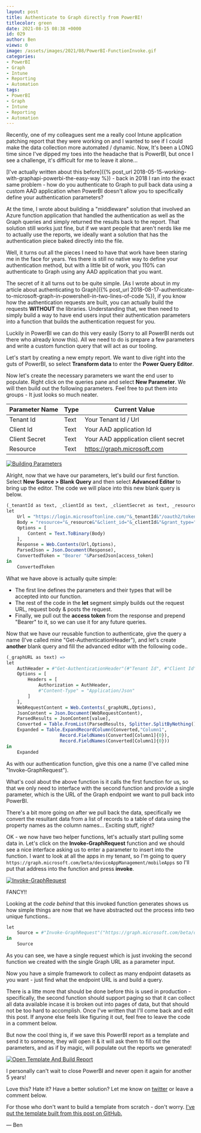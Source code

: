 ```yaml
---
layout: post
title: Authenticate to Graph directly from PowerBI!
titlecolor: green
date: 2021-08-15 08:38 +0000
id: 029
author: Ben
views: 0
image: /assets/images/2021/08/PowerBI-FunctionInvoke.gif
categories:
- PowerBI
- Graph
- Intune
- Reporting
- Automation
tags:
- PowerBI
- Graph
- Intune
- Reporting
- Automation
---
```



Recently, one of my colleagues sent me a really cool Intune application patching report that they were working on and I wanted to see if I could make the data collection more automated / dynamic. Now, It's been a LONG time since I've dipped my toes into the headache that is PowerBI, but once I see a challenge, it's difficult for me to leave it alone...

<!--more-->

[I've actually written about this before]({% post_url 2018-05-15-working-with-graphapi-powerbi-the-easy-way %}) - back in 2018 I ran into the exact same problem - how do you authenticate to Graph to pull back data using a custom AAD application when PowerBI doesn't allow you to specifically define your authentication parameters?

At the time, I wrote about building a "middleware" solution that involved an Azure function application that handled the authentication as well as the Graph queries and simply returned the results back to the report. That solution still works just fine, but if we want people that aren't nerds like me to actually use the reports, we ideally want a solution that has the authentication piece baked directly into the file.

Well, it turns out all the pieces I need to have that work have been staring me in the face for years. Yes there is still no native way to define your authentication method, but with a little bit of work, you 110% can authenticate to Graph using any AAD application that you want.

The secret of it all turns out to be quite simple. [As I wrote about in my article about authenticating to Graph]({% post_url 2018-08-17-authenticate-to-microsoft-graph-in-powershell-in-two-lines-of-code %}), if you know how the authentication requests are built, you can actually build the requests **WITHOUT** the libraries. Understanding that, we then need to simply build a way to have end users input their authentication parameters into a function that builds the authentication request for you.

Luckily in PowerBI we can do this very easily (Sorry to all PowerBI nerds out there who already know this). All we need to do is prepare a few parameters and write a custom function query that will act as our tooling.

Let's start by creating a new empty report. We want to dive right into the guts of PowerBI, so select **Transform data** to enter the **Power Query Editor**.

Now let's create the necessary parameters we want the end user to populate. Right click on the queries pane and select **New Parameter**. We will then build out the following parameters. Feel free to put them into groups - It just looks so much neater.

| Parameter Name | Type | Current Value |
| --- | --- | --- |
| Tenant Id | Text | Your Tenant Id / Url |
| Client Id | Text | Your AAD application Id |
| Client Secret | Text | Your AAD appplication client secret |
| Resource | Text | https://graph.microsoft.com |

[![Building Parameters](/assets/images/2021/08/PowerBI-Parameters.gif)](/assets/images/2021/08/PowerBI-Parameters.gif "Building Parameters")

Alright, now that we have our parameters, let's build our first function. Select **New Source > Blank Query** and then select **Advanced Editor** to bring up the editor. The code we will place into this new blank query is below.

```R
(_tenantId as text, _clientId as text, _clientSecret as text, _resource as text, _grantType as text, _scope as text) as text =>
let
    Url = "https://login.microsoftonline.com/"&_tenantId&"/oauth2/token",
    Body = "resource="&_resource&"&client_id="&_clientId&"&grant_type="&_grantType&"&scope="&_scope&"&client_secret="&_clientSecret,
    Options = [
        Content = Text.ToBinary(Body)
    ],
    Response = Web.Contents(Url,Options),
    ParsedJson = Json.Document(Response),
    ConvertedToken = "Bearer "&ParsedJson[access_token]
in
    ConvertedToken
```

What we have above is actually quite simple:
- The first line defines the parameters and their types that will be accepted into our function.
- The rest of the code in the **let** segment simply builds out the request URL, request body & posts the request.
- Finally, we pull out the **access token** from the response and prepend "Bearer" to it, so we can use it for any future queries.

Now that we have our reusable function to authenticate, give the query a name (I've called mine "Get-AuthenticationHeader"), and let's create **another** blank query and fill the advanced editor with the following code..

```R
(_graphURL as text) =>
let
    AuthHeader = #"Get-AuthenticationHeader"(#"Tenant Id", #"Client Id", #"Client Secret", Resource, "client_credentials", "openid"),
    Options = [
        Headers = [
            Authorization = AuthHeader,
            #"Content-Type" = "Application/Json"
        ]
    ],
    WebRequestContent = Web.Contents(_graphURL,Options),
    JsonContent = Json.Document(WebRequestContent),
    ParsedResults = JsonContent[value],
    Converted = Table.FromList(ParsedResults, Splitter.SplitByNothing(), null, null, ExtraValues.Error),
    Expanded = Table.ExpandRecordColumn(Converted,"Column1",
                    Record.FieldNames(Converted[Column1]{0}),
                    Record.FieldNames(Converted[Column1]{0}))
in
    Expanded
```

As with our authentication function, give this one a name (I've called mine "Invoke-GraphRequest").

What's cool about the above function is it calls the first function for us, so that we only need to interface with the second function and provide a single parameter, which is the URL of the Graph endpoint we want to pull back into PowerBI.

There's a bit more going on after we pull back the data, specifically we convert the resultant data from a list of records to a table of data using the property names as the column names... Exciting stuff, right?

OK - we now have two helper functions, let's actually start pulling some data in. Let's click on the **Invoke-GraphRequest** function and we should see a nice interface asking us to enter a parameter to insert into the function. I want to look at all the apps in my tenant, so I'm going to query `https://graph.microsoft.com/beta/deviceAppManagement/mobileApps` so I'll put that address into the function and press **invoke**.

[![Invoke-GraphRequest](/assets/images/2021/08/PowerBI-FunctionInvoke.gif)](/assets/images/2021/08/PowerBI-FunctionInvoke.gif "Invoke-GraphRequest")

FANCY!!

Looking at the *code behind* that this invoked function generates shows us how simple things are now that we have abstracted out the process into two unique functions..

```R
let
    Source = #"Invoke-GraphRequest"("https://graph.microsoft.com/beta/deviceAppManagement/mobileApps")
in
    Source
```

As you can see, we have a single request which is just invoking the second function we created with the single Graph URL as a parameter input.

Now you have a simple framework to collect as many endpoint datasets as you want - just find what the endpoint URL is and build a query.

There is a litte more that should be done before this is used in production - specifically, the second function should support paging so that it can collect all data available incase it is broken out into pages of data, but that should not be too hard to accomplish. Once I've written that I'll come back and edit this post. If anyone else feels like figuring it out, feel free to leave the code in a comment below.

But now the cool thing is, if we save this PowerBI report as a template and send it to someone, they will open it & it will ask them to fill out the parameters, and as if by magic, will populate out the reports we generated!

[![Open Template And Build Report](/assets/images/2021/08/PowerBI-Template.gif)](/assets/images/2021/08/PowerBI-Template.gif "Open Template And Build Report")

I personally can't wait to close PowerBI and never open it again for another 5 years!

Love this? Hate it? Have a better solution? Let me know on [twitter](https://twitter.com/powers_hell) or leave a comment below.

For those who don't want to build a template from scratch - don't worry. [I've put the template built from this post on GitHub.](https://github.com/tabs-not-spaces/CodeDump/tree/master/PowerBI-GraphAuthentication)

— Ben



